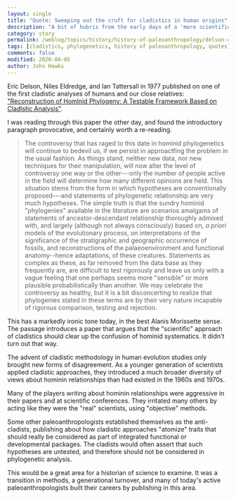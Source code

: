 ```yaml
---
layout: single
title: "Quote: Sweeping out the cruft for cladistics in human origins"
description: "A bit of hubris from the early days of a 'more scientific' approach to classification."
category: story
permalink: /weblog/topics/history/history-of-paleoanthropology/delson-cladistics-quote-2020.html
tags: [cladistics, phylogenetics, history of paleoanthropology, quotes]
comments: false
modified: 2020-04-05
author: John Hawks
---
```



Eric Delson, Niles Eldredge, and Ian Tattersall in 1977 published on one of the first cladistic analyses of humans and our close relatives: <a href="https://doi.org/10.1016/S0047-2484(77)80051-1">"Reconstruction of Homlnid Phylogeny: A Testable Framework Based on Cladlstic Analysis"</a>.

I was reading through this paper the other day, and found the introductory paragraph provocative, and certainly worth a re-reading.

<blockquote>The controversy that has raged to this date in hominid phylogenetics will continue to bedevil us, if we persist in approactfing the problem in the usual fashion. As things stand, neither new data, nor new techniques for their manipulation, will now alter the level of controversy one way or the other---only the number of people active in the field will determine how many different opinions are held. This situation stems from the form in which hypotheses are conventionally proposed---and statements of phylogenetic relationship are very much hypotheses. The simple truth is that the sundry hominid "phylogenies" available in the literature are scenarios amalgams of statements of ancestor-descendant relationship thoroughly admixed with, and largely (although not always consciously) based on, <em>a priori</em> models of the evolutionary process, on interpretations of the significance of the stratigraphic and geographic occurrence of fossils, and reconstructions of the palaeoenvironment and functional anatomy--hence adaptations, of these creatures. Statements as complex as these, as far removed from the data base as they frequently are, are difficult to test rigorously and leave us only with a vague feeling that one perhaps seems more "sensible" or more plausible probabilistically than another. We may celebrate the controversy as healthy, but it is a bit disconcerting to realize that phylogenies stated in these terms are by their very nature incapable of rigorous comparison, testing and rejection.</blockquote>

This has a markedly ironic tone today, in the best Alanis Morissette sense. The passage introduces a paper that argues that the "scientific" approach of cladistics should clear up the confusion of hominid systematics. It didn't turn out that way.

The advent of cladistic methodology in human evolution studies only brought new forms of disagreement. As a younger generation of scientists applied cladistic approaches, they introduced a much broader diversity of views about hominin relationships than had existed in the 1960s and 1970s.

Many of the players writing about hominin relationships were aggressive in their papers and at scientific conferences. They irritated many others by acting like they were the "real" scientists, using "objective" methods.

Some other paleoanthropologists established themselves as the anti-cladists, publishing about how cladistic approaches "atomize" traits that should really be considered as part of integrated functional or developmental packages. The cladists would often assert that such hypotheses are untested, and therefore should not be considered in phylogenetic analysis.

This would be a great area for a historian of science to examine. It was a transition in methods, a generational turnover, and many of today's active paleoanthropologists built their careers by publishing in this area.





